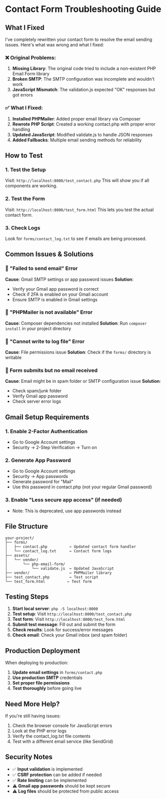 # Contact Form Troubleshooting Guide

## What I Fixed

I've completely rewritten your contact form to resolve the email sending issues. Here's what was wrong and what I fixed:

### ❌ **Original Problems:**
1. **Missing Library**: The original code tried to include a non-existent PHP Email Form library
2. **Broken SMTP**: The SMTP configuration was incomplete and wouldn't work
3. **JavaScript Mismatch**: The validation.js expected "OK" responses but got errors

### ✅ **What I Fixed:**
1. **Installed PHPMailer**: Added proper email library via Composer
2. **Rewrote PHP Script**: Created a working contact.php with proper error handling
3. **Updated JavaScript**: Modified validate.js to handle JSON responses
4. **Added Fallbacks**: Multiple email sending methods for reliability

## How to Test

### 1. **Test the Setup**
Visit: `http://localhost:8000/test_contact.php`
This will show you if all components are working.

### 2. **Test the Form**
Visit: `http://localhost:8000/test_form.html`
This lets you test the actual contact form.

### 3. **Check Logs**
Look for `forms/contact_log.txt` to see if emails are being processed.

## Common Issues & Solutions

### 🔴 **"Failed to send email" Error**
**Cause**: Gmail SMTP settings or app password issues
**Solution**: 
- Verify your Gmail app password is correct
- Check if 2FA is enabled on your Gmail account
- Ensure SMTP is enabled in Gmail settings

### 🔴 **"PHPMailer is not available" Error**
**Cause**: Composer dependencies not installed
**Solution**: Run `composer install` in your project directory

### 🔴 **"Cannot write to log file" Error**
**Cause**: File permissions issue
**Solution**: Check if the `forms/` directory is writable

### 🔴 **Form submits but no email received**
**Cause**: Email might be in spam folder or SMTP configuration issue
**Solution**:
- Check spam/junk folder
- Verify Gmail app password
- Check server error logs

## Gmail Setup Requirements

### 1. **Enable 2-Factor Authentication**
- Go to Google Account settings
- Security → 2-Step Verification → Turn on

### 2. **Generate App Password**
- Go to Google Account settings
- Security → App passwords
- Generate password for "Mail"
- Use this password in contact.php (not your regular Gmail password)

### 3. **Enable "Less secure app access" (if needed)**
- Note: This is deprecated, use app passwords instead

## File Structure
```
your-project/
├── forms/
│   ├── contact.php          ← Updated contact form handler
│   └── contact_log.txt      ← Contact form logs
├── assets/
│   └── vendor/
│       └── php-email-form/
│           └── validate.js  ← Updated JavaScript
├── vendor/                  ← PHPMailer library
├── test_contact.php         ← Test script
└── test_form.html          ← Test form
```

## Testing Steps

1. **Start local server**: `php -S localhost:8000`
2. **Test setup**: Visit `http://localhost:8000/test_contact.php`
3. **Test form**: Visit `http://localhost:8000/test_form.html`
4. **Submit test message**: Fill out and submit the form
5. **Check results**: Look for success/error messages
6. **Check email**: Check your Gmail inbox (and spam folder)

## Production Deployment

When deploying to production:

1. **Update email settings** in `forms/contact.php`
2. **Use production SMTP** credentials
3. **Set proper file permissions**
4. **Test thoroughly** before going live

## Need More Help?

If you're still having issues:

1. Check the browser console for JavaScript errors
2. Look at the PHP error logs
3. Verify the contact_log.txt file contents
4. Test with a different email service (like SendGrid)

## Security Notes

- ✅ **Input validation** is implemented
- ✅ **CSRF protection** can be added if needed
- ✅ **Rate limiting** can be implemented
- ⚠️ **Gmail app passwords** should be kept secure
- ⚠️ **Log files** should be protected from public access 